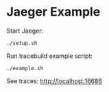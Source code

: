 # Jaeger Example

Start Jaeger:

```
./setup.sh
```

Run tracebuild example script:

```
./example.sh
```

See traces: <http://localhost:16686>
